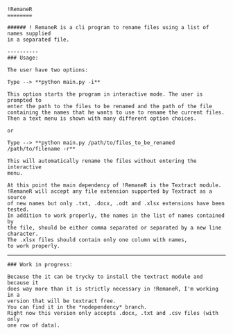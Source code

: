 
    !RemaneR
    ========

    ###### ! RemaneR is a cli program to rename files using a list of names supplied
    in a separated file.

    ----------
    ### Usage:

    The user have two options:

    Type --> **python main.py -i** 

    This option starts the program in interactive mode. The user is prompted to
    enter the path to the files to be renamed and the path of the file 
    containing the names that he wants to use to rename the current files.
    Then a text menu is shown with many different option choices.
    
    or
    
    Type --> **python main.py /path/to/files_to_be_renamed /path/to/filename -r**

    This will automatically rename the files without entering the interactive
    menu.

    At this point the main dependency of !RemaneR is the Textract module.
    !RemaneR will accept any file extension supported by Textract as a source
    of new names but only .txt, .docx, .odt and .xlsx extensions have been 
    tested. 
    In addition to work properly, the names in the list of names contained by
    the file, should be either comma separated or separated by a new line 
    character.
    The .xlsx files should contain only one column with names,
    to work properly.

 ----------
    ### Work in progress:
    
    Because the it can be trycky to install the textract module and because it
    does way more than it is strictly necessary in !RemaneR, I'm working in a
    version that will be textract free.
    You can find it in the *nodependency* branch.
    Right now this version only accepts .docx, .txt and .csv files (with only
    one row of data).
    
    
